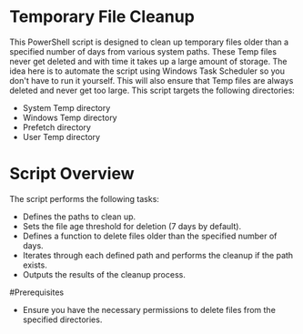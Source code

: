 # Temporary File Cleanup
This PowerShell script is designed to clean up temporary files older than a specified number of days from various system paths. 
These Temp files never get deleted and with time it takes up a large amount of storage.
The idea here is to automate the script using Windows Task Scheduler so you don't have to run it yourself. 
This will also ensure that Temp files are always deleted and never get too large.
This script targets the following directories:

- System Temp directory
- Windows Temp directory
- Prefetch directory
- User Temp directory


# Script Overview
The script performs the following tasks:
- Defines the paths to clean up.
- Sets the file age threshold for deletion (7 days by default).
- Defines a function to delete files older than the specified number of days.
- Iterates through each defined path and performs the cleanup if the path exists.
- Outputs the results of the cleanup process.

#Prerequisites
- Ensure you have the necessary permissions to delete files from the specified directories.

